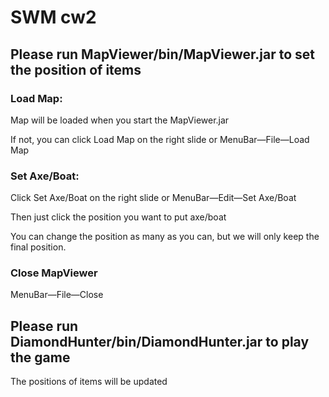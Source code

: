 # SWM cw2

## Please run MapViewer/bin/MapViewer.jar to set the position of items
### Load Map: 
Map will be loaded when you start the MapViewer.jar

If not, you can click Load Map on the right slide or MenuBar—File—Load Map
### Set Axe/Boat:
Click Set Axe/Boat on the right slide or MenuBar—Edit—Set Axe/Boat

Then just click the position you want to put axe/boat

You can change the position as many as you can, but we will only keep the final position.
### Close MapViewer
MenuBar—File—Close
## Please run DiamondHunter/bin/DiamondHunter.jar to play the game
The positions of items will be updated